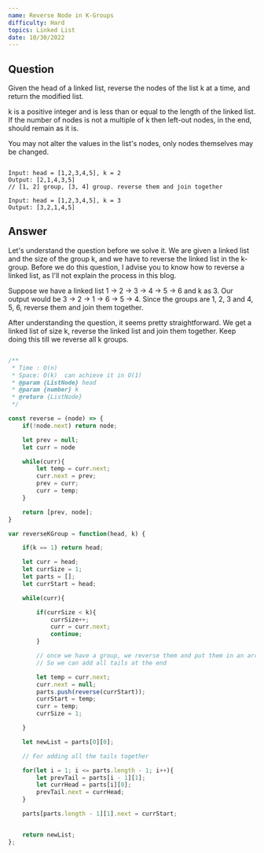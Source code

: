 ```yaml
---
name: Reverse Node in K-Groups
difficulty: Hard
topics: Linked List
date: 10/30/2022
---
```


## Question

Given the head of a linked list, reverse the nodes of the list k at a time, and return the modified list.

k is a positive integer and is less than or equal to the length of the linked list. If the number of nodes is not a multiple of k then left-out nodes, in the end, should remain as it is.

You may not alter the values in the list's nodes, only nodes themselves may be changed.

```txt:examples showLineNumbers

Input: head = [1,2,3,4,5], k = 2
Output: [2,1,4,3,5]
// [1, 2] group, [3, 4] group. reverse them and join together

Input: head = [1,2,3,4,5], k = 3
Output: [3,2,1,4,5]

```

## Answer

Let's understand the question before we solve it. We are given a linked list and the size of the group k, and we have to reverse the linked list in the k-group.
Before we do this question, I advise you to know how to reverse a linked list, as I'll not explain the process in this blog.

Suppose we have a linked list 1 -> 2 -> 3 -> 4 -> 5 -> 6 and k as 3. Our output would be 3 -> 2 -> 1 -> 6 -> 5 -> 4. Since the groups are 1, 2, 3 and 4, 5, 6, reverse them and join them together.

After understanding the question, it seems pretty straightforward. We get a linked list of size k, reverse the linked list and join them together. Keep doing this till we reverse all k groups.

```js:solution.js showLineNumbers

/**
 * Time : O(n)
 * Space: O(k)  can achieve it in O(1)
 * @param {ListNode} head
 * @param {number} k
 * @return {ListNode}
 */

const reverse = (node) => {
    if(!node.next) return node;

    let prev = null;
    let curr = node

    while(curr){
        let temp = curr.next;
        curr.next = prev;
        prev = curr;
        curr = temp;
    }

    return [prev, node];
}

var reverseKGroup = function(head, k) {

    if(k == 1) return head;

    let curr = head;
    let currSize = 1;
    let parts = [];
    let currStart = head;

    while(curr){

        if(currSize < k){
            currSize++;
            curr = curr.next;
            continue;
        }

        // once we have a group, we reverse them and put them in an arr.
        // So we can add all tails at the end

        let temp = curr.next;
        curr.next = null;
        parts.push(reverse(currStart));
        currStart = temp;
        curr = temp;
        currSize = 1;

    }

    let newList = parts[0][0];

    // For adding all the tails together

    for(let i = 1; i <= parts.length - 1; i++){
        let prevTail = parts[i - 1][1];
        let currHead = parts[i][0];
        prevTail.next = currHead;
    }

    parts[parts.length - 1][1].next = currStart;


    return newList;
};

```
